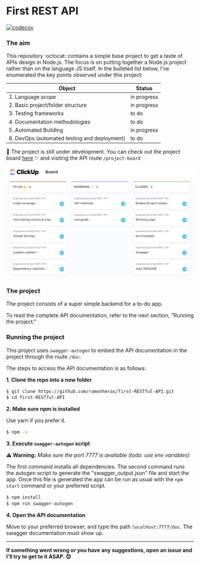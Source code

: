 # First REST API

[![codecov](https://codecov.io/gh/ramonheras/first-RESTful-API/branch/develop/graph/badge.svg?token=HVKLXJGCZO)](https://codecov.io/gh/ramonheras/first-RESTful-API)

### The aim 
This repository :octocat: contains a simple base project to get a taste of APIs design in Node.js. The focus is on putting together a Node.js project rather than on the language JS itself. In the bulleted list below, I've enumerated the key points observed under this project:

| Object                                            | Status            |
| --                                                | --                |
| 1. Language scope                                 | in progress       |
| 2. Basic project/folder structure                 | in progress       |
| 3. Testing frameworks                             | to do             |
| 4. Documentation methodologies                    | to do             |
| 5. Automated Building                             | in progress       | 
| 6. DevOps (automated testing and deployment)      | to do             |

:beginner: The project is still under development. You can check out the project board  [here](https://sharing.clickup.com/b/h/6-128548700-2/16ab57aa76c49cc) :sparkles: and visiting the API route `/project-board`

[![ClickUp Project Board](docs/images/project-board.png)](https://sharing.clickup.com/b/h/6-128548700-2/16ab57aa76c49cc)

### The project

The project consists of a super simple backend for a to-do app. 

To read the complete API documentation, refer to the next section, "Running the project." 

### Running the project 

This project uses `swagger-autogen` to embed the API documentation in the project through the route `/doc`.

The steps to access the API documentation is as follows:

**1. Clone the repo into a new folder**

```bash
$ git clone https://github.com/ramonheras/first-RESTful-API.git
$ cd first-RESTful-API
```

**2. Make sure npm is installed**

Use yarn if you prefer it.

```bash
$ npm -v
```

**3. Execute `swagger-autogen` script**

**:warning: Warning:** *Make sure the port 7777 is available (todo: use env variables)*

The first command installs all dependencies. The second command runs the autogen script to generate the "swagger_output.json" file and start the app. Once this file is generated the app can be run as usual with the `npm start` command or your preferred script.

```bash
$ npm install
$ npm run swagger-autogen
```

**4. Open the API documentation**

Move to your preferred browser, and type the path `localhost:7777/doc`. The swagger documentation must show up.

----

**If something went wrong or you have any suggestions, open an issue and I'll try to get to it ASAP. :blush:**
